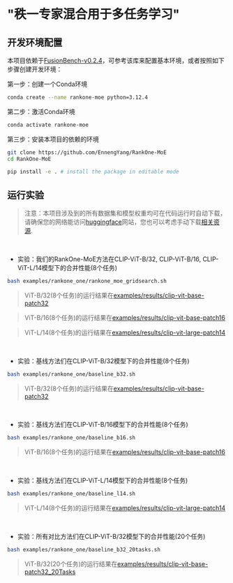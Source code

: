 # "秩一专家混合用于多任务学习"

## 开发环境配置
本项目依赖于[FusionBench-v0.2.4](https://github.com/tanganke/fusion_bench)，可参考该库来配置基本环境，或者按照如下步骤创建开发环境：

第一步：创建一个Conda环境
```bash
conda create --name rankone-moe python=3.12.4
```

第二步：激活Conda环境
```bash
conda activate rankone-moe
```

第三步：安装本项目的依赖的环境
```bash
git clone https://github.com/EnnengYang/RankOne-MoE
cd RankOne-MoE

pip install -e . # install the package in editable mode
```


## 运行实验

> 注意：本项目涉及到的所有数据集和模型权重均可在代码运行时自动下载，请确保您的网络能访问[huggingface](https://huggingface.co/)网站，您也可以考虑手动下载[相关资源](https://huggingface.co/tanganke).

<br>

- 实验：我们的RankOne-MoE方法在CLIP-ViT-B/32, CLIP-ViT-B/16, CLIP-ViT-L/14模型下的合并性能(8个任务)
```bash
bash examples/rankone_one/rankone_moe_gridsearch.sh
```
> ViT-B/32(8个任务)的运行结果在[examples/results/clip-vit-base-patch32](https://github.com/EnnengYang/RankOne-MoE/tree/main/examples/results/clip-vit-base-patch32)

> ViT-B/16(8个任务)的运行结果在[examples/results/clip-vit-base-patch16](https://github.com/EnnengYang/RankOne-MoE/tree/main/examples/results/clip-vit-base-patch16)

> ViT-L/14(8个任务)的运行结果在[examples/results/clip-vit-large-patch14](https://github.com/EnnengYang/RankOne-MoE/tree/main/examples/results/clip-vit-large-patch14)

<br>


- 实验：基线方法们在CLIP-ViT-B/32模型下的合并性能(8个任务)
```bash
bash examples/rankone_one/baseline_b32.sh
```
> ViT-B/32(8个任务)的运行结果在[examples/results/clip-vit-base-patch32](https://github.com/EnnengYang/RankOne-MoE/tree/main/examples/results/clip-vit-base-patch32)

<br>

- 实验：基线方法们在CLIP-ViT-B/16模型下的合并性能(8个任务)
```bash
bash examples/rankone_one/baseline_b16.sh
```
>  ViT-B/16(8个任务)的运行结果在[examples/results/clip-vit-base-patch16](https://github.com/EnnengYang/RankOne-MoE/tree/main/examples/results/clip-vit-base-patch16)

<br>

- 实验：基线方法们在CLIP-ViT-L/14模型下的合并性能(8个任务)
```bash
bash examples/rankone_one/baseline_l14.sh
```
> ViT-L/14(8个任务)的运行结果在[examples/results/clip-vit-large-patch14](https://github.com/EnnengYang/RankOne-MoE/tree/main/examples/results/clip-vit-large-patch14)

<br>


- 实验：所有对比方法们在CLIP-ViT-B/32模型下的合并性能(20个任务)
```bash
bash examples/rankone_one/baseline_b32_20tasks.sh
```
> ViT-B/32(20个任务)的运行结果在[examples/results/clip-vit-base-patch32_20Tasks](https://github.com/EnnengYang/RankOne-MoE/tree/main/examples/results/clip-vit-base-patch32_20Tasks)

<br>

